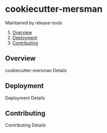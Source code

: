 # cookiecutter-mersman
Maintained by release-tools

1. [Overview](#overview)
1. [Deployment](#deployment)
1. [Contributing](#contributing)

## Overview
cookiecutter-mersman Details

## Deployment 
Deployment Details

## Contributing
Contributing Details
